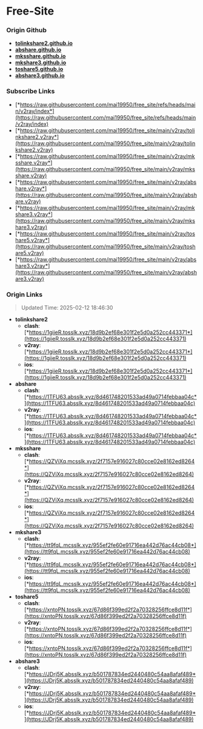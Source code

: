 # Free-Site

### Origin Github

- [**tolinkshare2.github.io**](https://github.com/tolinkshare2/tolinkshare2.github.io)
- [**abshare.github.io**](https://github.com/abshare/abshare.github.io)
- [**mksshare.github.io**](https://github.com/mksshare/mksshare.github.io)
- [**mkshare3.github.io**](https://github.com/mkshare3/mkshare3.github.io)
- [**toshare5.github.io**](https://github.com/toshare5/toshare5.github.io)
- [**abshare3.github.io**](https://github.com/abshare3/abshare3.github.io)

### Subscribe Links

- [*https://raw.githubusercontent.com/mai19950/free_site/refs/heads/main/v2ray/index*](https://raw.githubusercontent.com/mai19950/free_site/refs/heads/main/v2ray/index)
- [*https://raw.githubusercontent.com/mai19950/free_site/main/v2ray/tolinkshare2.v2ray*](https://raw.githubusercontent.com/mai19950/free_site/main/v2ray/tolinkshare2.v2ray)
- [*https://raw.githubusercontent.com/mai19950/free_site/main/v2ray/mksshare.v2ray*](https://raw.githubusercontent.com/mai19950/free_site/main/v2ray/mksshare.v2ray)
- [*https://raw.githubusercontent.com/mai19950/free_site/main/v2ray/abshare.v2ray*](https://raw.githubusercontent.com/mai19950/free_site/main/v2ray/abshare.v2ray)
- [*https://raw.githubusercontent.com/mai19950/free_site/main/v2ray/mkshare3.v2ray*](https://raw.githubusercontent.com/mai19950/free_site/main/v2ray/mkshare3.v2ray)
- [*https://raw.githubusercontent.com/mai19950/free_site/main/v2ray/toshare5.v2ray*](https://raw.githubusercontent.com/mai19950/free_site/main/v2ray/toshare5.v2ray)
- [*https://raw.githubusercontent.com/mai19950/free_site/main/v2ray/abshare3.v2ray*](https://raw.githubusercontent.com/mai19950/free_site/main/v2ray/abshare3.v2ray)

### Origin Links

> Updated Time: 2025-02-12 18:46:30

- **tolinkshare2**
  - **clash**: [*https://1giieR.tosslk.xyz/18d9b2ef68e301f2e5d0a252cc443371*](https://1giieR.tosslk.xyz/18d9b2ef68e301f2e5d0a252cc443371)
  - **v2ray**: [*https://1giieR.tosslk.xyz/18d9b2ef68e301f2e5d0a252cc443371*](https://1giieR.tosslk.xyz/18d9b2ef68e301f2e5d0a252cc443371)
  - **ios**: [*https://1giieR.tosslk.xyz/18d9b2ef68e301f2e5d0a252cc443371*](https://1giieR.tosslk.xyz/18d9b2ef68e301f2e5d0a252cc443371)
- **abshare**
  - **clash**: [*https://1TFU63.absslk.xyz/8d461748201533ad49a0714febbaa04c*](https://1TFU63.absslk.xyz/8d461748201533ad49a0714febbaa04c)
  - **v2ray**: [*https://1TFU63.absslk.xyz/8d461748201533ad49a0714febbaa04c*](https://1TFU63.absslk.xyz/8d461748201533ad49a0714febbaa04c)
  - **ios**: [*https://1TFU63.absslk.xyz/8d461748201533ad49a0714febbaa04c*](https://1TFU63.absslk.xyz/8d461748201533ad49a0714febbaa04c)
- **mksshare**
  - **clash**: [*https://QZViXq.mcsslk.xyz/2f7157e916027c80cce02e8162ed8264*](https://QZViXq.mcsslk.xyz/2f7157e916027c80cce02e8162ed8264)
  - **v2ray**: [*https://QZViXq.mcsslk.xyz/2f7157e916027c80cce02e8162ed8264*](https://QZViXq.mcsslk.xyz/2f7157e916027c80cce02e8162ed8264)
  - **ios**: [*https://QZViXq.mcsslk.xyz/2f7157e916027c80cce02e8162ed8264*](https://QZViXq.mcsslk.xyz/2f7157e916027c80cce02e8162ed8264)
- **mkshare3**
  - **clash**: [*https://tt9fqL.mcsslk.xyz/955ef2fe60e91716ea442d76ac44cb08*](https://tt9fqL.mcsslk.xyz/955ef2fe60e91716ea442d76ac44cb08)
  - **v2ray**: [*https://tt9fqL.mcsslk.xyz/955ef2fe60e91716ea442d76ac44cb08*](https://tt9fqL.mcsslk.xyz/955ef2fe60e91716ea442d76ac44cb08)
  - **ios**: [*https://tt9fqL.mcsslk.xyz/955ef2fe60e91716ea442d76ac44cb08*](https://tt9fqL.mcsslk.xyz/955ef2fe60e91716ea442d76ac44cb08)
- **toshare5**
  - **clash**: [*https://xntoPN.tosslk.xyz/67d86f399ed2f2a70328256ffce8d11f*](https://xntoPN.tosslk.xyz/67d86f399ed2f2a70328256ffce8d11f)
  - **v2ray**: [*https://xntoPN.tosslk.xyz/67d86f399ed2f2a70328256ffce8d11f*](https://xntoPN.tosslk.xyz/67d86f399ed2f2a70328256ffce8d11f)
  - **ios**: [*https://xntoPN.tosslk.xyz/67d86f399ed2f2a70328256ffce8d11f*](https://xntoPN.tosslk.xyz/67d86f399ed2f2a70328256ffce8d11f)
- **abshare3**
  - **clash**: [*https://JDrj5K.absslk.xyz/b501787834ed2440480c54aa8afaf489*](https://JDrj5K.absslk.xyz/b501787834ed2440480c54aa8afaf489)
  - **v2ray**: [*https://JDrj5K.absslk.xyz/b501787834ed2440480c54aa8afaf489*](https://JDrj5K.absslk.xyz/b501787834ed2440480c54aa8afaf489)
  - **ios**: [*https://JDrj5K.absslk.xyz/b501787834ed2440480c54aa8afaf489*](https://JDrj5K.absslk.xyz/b501787834ed2440480c54aa8afaf489)
